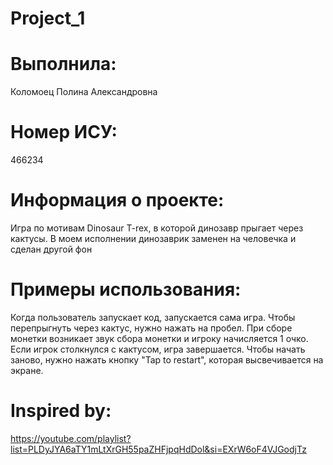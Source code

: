 # Project_1
# Выполнила:
Коломоец Полина Александровна

# Номер ИСУ:
466234

# Информация о проекте:

Игра по мотивам Dinosaur T-rex, в которой динозавр прыгает через кактусы. В моем исполнении динозаврик заменен на человечка и сделан другой фон

# Примеры использования:

Когда пользователь запускает код, запускается сама игра. Чтобы перепрыгнуть через кактус, нужно нажать на пробел. При сборе монетки возникает звук сбора монeтки и игроку начисляется 1 очко. Если игрок столкнулся с кактусом, игра завершается. Чтобы начать заново, нужно нажать кнопку "Tap to restart", которая высвечивается на экране.

# Inspired by: 

https://youtube.com/playlist?list=PLDyJYA6aTY1mLtXrGH55paZHFjpqHdDol&si=EXrW6oF4VJGodjTz
